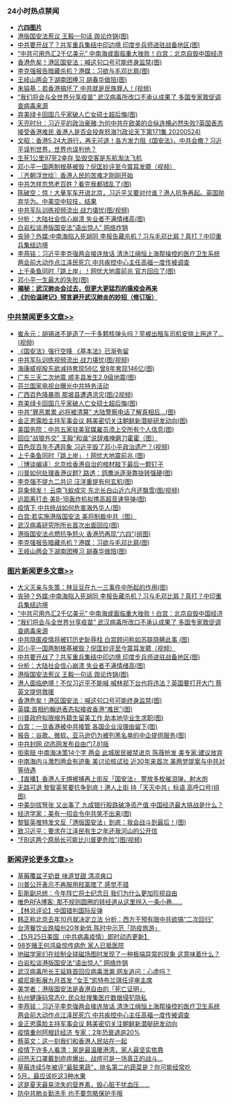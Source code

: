<div class="catlist">
<h3>24小时热点禁闻</h3>
<ul>
<li><b><a href="64photo" target="_blank">六四图片</a></b></li>
<li><a href="https://github.com/fqnews/bnews/blob/master/topimagenews/20200525/1334007.md">港版国安法惹议 王毅一句话 舆论炸锅(图)</a></li>
<li><a href="https://github.com/fqnews/bnews/blob/master/topimagenews/20200525/1334034.md">中共要开战了？共军重兵集结中印边境 印度步兵师进驻战备地区(图)</a></li>
<li><a href="https://github.com/fqnews/bnews/blob/master/topimagenews/20200525/1334146.md">“中共可用外汇2千亿美元” 中南海或面临重大挫败！白宫：北京自毁中国经济</a></li>
<li><a href="https://github.com/fqnews/bnews/blob/master/topimagenews/20200525/1333950.md">香港危矣！港区国安法：喊这句口号可能终身监禁(图)</a></li>
<li><a href="https://github.com/fqnews/bnews/blob/master/cbnews/20200525/1333981.md">李克强报告暗藏杀机？港媒：习欲与毛邓比肩(图)</a></li>
<li><a href="https://github.com/fqnews/bnews/blob/master/cbnews/20200525/1333980.md">王岐山两会下湖南团捧习 胡春华做陪(图)</a></li>
<li><a href="https://github.com/fqnews/bnews/blob/master/cbnews/20200525/1333875.md">朱镕基：若香港搞坏了 中共就是民族罪人！(视频)</a></li>
<li><a href="https://github.com/fqnews/bnews/blob/master/topimagenews/20200525/1334129.md">“我们将会与全世界分享疫苗” 武汉病毒所改口不承认成果了 多国专家敦促调查病毒来源</a></li>
<li><a href="https://github.com/fqnews/bnews/blob/master/cbnews/20200525/1334119.md">弃美绿卡回国几乎家破人亡女硕士超后悔(图)</a></li>
<li><a href="https://github.com/fqnews/bnews/blob/master/cbnews/20200525/1333924.md">天亮时分：习近平的政治豪赌;为何中共在欧美的合纵连横必然失败?英国表态接受香港难民,香港人是否会投奔怒海?(政论天下第171集 20200524) </a></li>
<li><a href="https://github.com/fqnews/bnews/blob/master/cbnews/20200525/1333916.md">文昭：香港5.24大游行，再无可退！各方发力阻《国安法》，中共会撤？习近平误判世界，世界也误判他？ </a></li>
<li><a href="https://github.com/fqnews/bnews/blob/master/cnnews/20200525/1334031.md">生死1公里97死2幸存 坠毁空客是东航淘汰飞机</a></li>
<li><a href="https://github.com/fqnews/bnews/blob/master/topimagenews/20200525/1334069.md">邓小平一国两制根基被毁？倪匡妙评至今震耳发聩（视频）</a></li>
<li><a href="https://github.com/fqnews/bnews/blob/master/ssgc/20200525/1333887.md">〖兲朝浮世绘〗香港人民的苦难才刚刚开始</a></li>
<li><a href="https://github.com/fqnews/bnews/blob/master/lifebaike/20200525/1334167.md">中共怎样忽悠老百姓？看完我都错乱了(图)</a></li>
<li><a href="https://github.com/fqnews/bnews/blob/master/cbnews/20200525/1333918.md">陈破空：惊！大量军车开进北京，习近平又要对付谁？港人抗争再起。英国抛弃华为。中美空中较技，结果 </a></li>
<li><a href="https://github.com/fqnews/bnews/blob/master/cbnews/20200525/1334184.md">中共军队训练视频流出 战力堪忧(图/视频)</a></li>
<li><a href="https://github.com/fqnews/bnews/blob/master/topimagenews/20200525/1334033.md">分析：大陆社会信心崩溃 失业者不满情绪高(图)</a></li>
<li><a href="https://github.com/fqnews/bnews/blob/master/comments/20200525/1334192.md">白岩松谈港版国安法“语出惊人” 网络炸锅</a></li>
<li><a href="https://github.com/fqnews/bnews/blob/master/topimagenews/20200525/1334233.md">丧钟？外媒:中南海陷入死胡同 李报告藏杀机？习与毛邓比肩？真打？中印重兵集结边境</a></li>
<li><a href="https://github.com/fqnews/bnews/blob/master/comments/20200525/1334114.md">李燕铭：习近平李克强两会接连放话 清洗江绵恒上海帮操控的医疗卫生系统 两会前大动作点江泽民死穴 中共疾控中心主任高福一度传被调查</a></li>
<li><a href="https://github.com/fqnews/bnews/blob/master/cnnews/hknews/20200525/1334058.md">上千条鱼同时「跳上岸」！网忧大地震前兆 官方回应了(图)</a></li>
<li><a href="https://github.com/fqnews/bnews/blob/master/lifebaike/20200525/1334006.md">邓小平一生最大的失败(图)</a></li>
<li><b><a href="https://github.com/fqnews/bnews/blob/master/comments/20200211/1275071.md" target="_blank">揭秘：武汉肺炎会过去，但更大更猛烈的瘟疫会再来</a></b></li>
<li><b><a href="https://github.com/fqnews/bnews/blob/master/comments/20200207/1272816.md" target="_blank">《刘伯温碑记》预言避开武汉肺炎的妙招（修订版）</a></b></li>
</ul>
</div>

<div class="catlist">
<h3><a href="https://github.com/fqnews/bnews/blob/master/cbnews/" target="_blank">中共禁闻</a><span><a href="https://github.com/fqnews/bnews/blob/master/cbnews/" target="_blank" rel="nofollow">更多文章>></a></span></h3>
<ul>
<li><a href="https://github.com/fqnews/bnews/blob/master/cbnews/20200525/1334268.md" target="_blank">崔永元：胡锡进不是造了一千多颗核弹头吗？早被出租车司机安排上用途了…(视频)</a></li>
<li><a href="https://github.com/fqnews/bnews/blob/master/cbnews/20200525/1334256.md" target="_blank">《国安法》强行空降 《基本法》已渐弥留</a></li>
<li><a href="https://github.com/fqnews/bnews/blob/master/cbnews/20200525/1334184.md" target="_blank">中共军队训练视频流出 战力堪忧(图/视频)</a></li>
<li><a href="https://github.com/fqnews/bnews/blob/master/cbnews/20200525/1334183.md" target="_blank">海康威视股东欲减持套现56亿 曾8年套现146亿(图)</a></li>
<li><a href="https://github.com/fqnews/bnews/blob/master/cbnews/20200525/1334142.md" target="_blank">广东三天二次地震 顺丰县发生2.9级地震(图)</a></li>
<li><a href="https://github.com/fqnews/bnews/blob/master/cbnews/20200525/1334121.md" target="_blank">芬兰国家电视台曝光中共特务活动</a></li>
<li><a href="https://github.com/fqnews/bnews/blob/master/cbnews/20200525/1334123.md" target="_blank">广西百色降暴雨 那坡县遭遇洪灾(图/2视频)</a></li>
<li><a href="https://github.com/fqnews/bnews/blob/master/cbnews/20200525/1334119.md" target="_blank">弃美绿卡回国几乎家破人亡女硕士超后悔(图)</a></li>
<li><a href="https://github.com/fqnews/bnews/blob/master/cbnews/20200525/1334118.md" target="_blank">中共“罪恶累累 必将被清算” 大陆警察电话了解真相后…(图)</a></li>
<li><a href="https://github.com/fqnews/bnews/blob/master/cbnews/20200525/1334107.md" target="_blank">金正恩露脸主持军事会议 韩美密切关注朝鲜新潜艇研发动向(图)</a></li>
<li><a href="https://github.com/fqnews/bnews/blob/master/cbnews/20200525/1334106.md" target="_blank">美国务院：中共五家驻美官媒雇员须上交所有个人信息(图)</a></li>
<li><a href="https://github.com/fqnews/bnews/blob/master/cbnews/20200525/1334105.md" target="_blank">回应“战狼外交” 王毅“和谐”说辞难掩磨刀霍霍（图）</a></li>
<li><a href="https://github.com/fqnews/bnews/blob/master/cbnews/20200525/1334087.md" target="_blank">百色现百年不遇异象 习近平毁了邓小平政治遗产？(视频)</a></li>
<li><a href="https://github.com/fqnews/bnews/blob/master/cbnews/20200525/1334086.md" target="_blank">上千条鱼同时「跳上岸」！网忧大地震前兆 (图)</a></li>
<li><a href="https://github.com/fqnews/bnews/blob/master/cbnews/20200525/1334074.md" target="_blank">〖博谈编译〗北京给香港自治的棺材敲下最后一颗钉子</a></li>
<li><a href="https://github.com/fqnews/bnews/blob/master/cbnews/20200525/1334070.md" target="_blank">川普如何处理香港议题? 路透：鸽鹰派逐渐靠拢转强硬(图)</a></li>
<li><a href="https://github.com/fqnews/bnews/blob/master/cbnews/20200525/1334054.md" target="_blank">李克强不提九二共识 汪洋重提有何玄机(图)</a></li>
<li><a href="https://github.com/fqnews/bnews/blob/master/cbnews/20200525/1334053.md" target="_blank">异象频发！ 云南飞蚁成灾 东北长白山近六月还飘雪(图/视频)</a></li>
<li><a href="https://github.com/fqnews/bnews/blob/master/cbnews/20200525/1334035.md" target="_blank">远距离打击 美B-1B轰炸机拟携高超音速导弹(图)</a></li>
<li><a href="https://github.com/fqnews/bnews/blob/master/cbnews/20200525/1334024.md" target="_blank">疫情下 中共统战如何危害海外华人(图)</a></li>
<li><a href="https://github.com/fqnews/bnews/blob/master/cbnews/20200525/1334014.md" target="_blank">白宫:若实施港版国安法 美将制裁中共（图）</a></li>
<li><a href="https://github.com/fqnews/bnews/blob/master/cbnews/20200525/1334008.md" target="_blank">武汉病毒研究所所长首次出面回应(图)</a></li>
<li><a href="https://github.com/fqnews/bnews/blob/master/cbnews/20200525/1334002.md" target="_blank">港版国安法点燃抗争怒火 香港恐再现“六四”(组图)</a></li>
<li><a href="https://github.com/fqnews/bnews/blob/master/cbnews/20200525/1333981.md" target="_blank">李克强报告暗藏杀机？港媒：习欲与毛邓比肩(图)</a></li>
<li><a href="https://github.com/fqnews/bnews/blob/master/cbnews/20200525/1333980.md" target="_blank">王岐山两会下湖南团捧习 胡春华做陪(图)</a></li>

</ul>
</div>
<div class="catlist">
<h3><a href="https://github.com/fqnews/bnews/blob/master/topimagenews/" target="_blank">图片新闻</a><span><a href="https://github.com/fqnews/bnews/blob/master/topimagenews/" target="_blank" rel="nofollow">更多文章>></a></span></h3>
<ul>
<li><a href="https://github.com/fqnews/bnews/blob/master/topimagenews/20200525/1334258.md" target="_blank">大义灭亲与失策：林豆豆在九一三事件中所起的作用(图)</a></li>
<li><a href="https://github.com/fqnews/bnews/blob/master/topimagenews/20200525/1334233.md" target="_blank">丧钟？外媒:中南海陷入死胡同 李报告藏杀机？习与毛邓比肩？真打？中印重兵集结边境</a></li>
<li><a href="https://github.com/fqnews/bnews/blob/master/topimagenews/20200525/1334146.md" target="_blank">“中共可用外汇2千亿美元” 中南海或面临重大挫败！白宫：北京自毁中国经济</a></li>
<li><a href="https://github.com/fqnews/bnews/blob/master/topimagenews/20200525/1334129.md" target="_blank">“我们将会与全世界分享疫苗” 武汉病毒所改口不承认成果了 多国专家敦促调查病毒来源</a></li>
<li><a href="https://github.com/fqnews/bnews/blob/master/topimagenews/20200525/1334096.md" target="_blank">中共隐匿疫情将被钉历史耻辱柱 白宫顾问称如苏联隐瞒此事 (图)</a></li>
<li><a href="https://github.com/fqnews/bnews/blob/master/topimagenews/20200525/1334069.md" target="_blank">邓小平一国两制根基被毁？倪匡妙评至今震耳发聩（视频）</a></li>
<li><a href="https://github.com/fqnews/bnews/blob/master/topimagenews/20200525/1334034.md" target="_blank">中共要开战了？共军重兵集结中印边境 印度步兵师进驻战备地区(图)</a></li>
<li><a href="https://github.com/fqnews/bnews/blob/master/topimagenews/20200525/1334033.md" target="_blank">分析：大陆社会信心崩溃 失业者不满情绪高(图)</a></li>
<li><a href="https://github.com/fqnews/bnews/blob/master/topimagenews/20200525/1334007.md" target="_blank">港版国安法惹议 王毅一句话 舆论炸锅(图)</a></li>
<li><a href="https://github.com/fqnews/bnews/blob/master/topimagenews/20200525/1334001.md" target="_blank">港人面临绝境！不仅习近平不能喊 喊林郑下台也将违法？英国要打开大门 蔡英文提供救援</a></li>
<li><a href="https://github.com/fqnews/bnews/blob/master/topimagenews/20200525/1333950.md" target="_blank">香港危矣！港区国安法：喊这句口号可能终身监禁(图)</a></li>
<li><a href="https://github.com/fqnews/bnews/blob/master/topimagenews/20200525/1333947.md" target="_blank">英媒:首相约翰逊表态拟接收香港“难民”(图)</a></li>
<li><a href="https://github.com/fqnews/bnews/blob/master/topimagenews/20200525/1333852.md" target="_blank">川普政府拟限缩外籍生留美工作 助本地毕业生求职(图)</a></li>
<li><a href="https://github.com/fqnews/bnews/blob/master/topimagenews/20200525/1333851.md" target="_blank">白宫：一旦香港被中共接管 各国企业没理由留下(图)</a></li>
<li><a href="https://github.com/fqnews/bnews/blob/master/topimagenews/20200524/1333830.md" target="_blank">报告：谷歌、微软、亚马逊仍为被列黑名单的中企提供服务(图)</a></li>
<li><a href="https://github.com/fqnews/bnews/blob/master/topimagenews/20200524/1333826.md" target="_blank">中共封网 动态网发布自由门7.81版</a></li>
<li><a href="https://github.com/fqnews/bnews/blob/master/topimagenews/20200524/1333801.md" target="_blank">拒索赔 中南海决策14个字 两会 此城居民被禁进京 陈薇抢发 美专家:建议放弃</a></li>
<li><a href="https://github.com/fqnews/bnews/blob/master/topimagenews/20200524/1333729.md" target="_blank">中南海内斗激烈两会有迹象 美讨论核试验 近30年来首次 美两党提案与中共对等待遇</a></li>
<li><a href="https://github.com/fqnews/bnews/blob/master/topimagenews/20200524/1333704.md" target="_blank">【直播】香港人无惧被捕再上街反「国安法」 警放多枚催泪弹、射水炮</a></li>
<li><a href="https://github.com/fqnews/bnews/blob/master/topimagenews/20200524/1333679.md" target="_blank">无路可退 黎智英誓要抗争到底！港人上街 持「天灭中共」标语 高呼口号(组图)</a></li>
<li><a href="https://github.com/fqnews/bnews/blob/master/topimagenews/20200524/1333678.md" target="_blank">中美剑拔弩张 又出事了 九成银行股跌破净资产值 中国经济最大挑战是什么？</a></li>
<li><a href="https://github.com/fqnews/bnews/blob/master/topimagenews/20200524/1333588.md" target="_blank">经济学家：美有一招会令中共笑不出来(图)</a></li>
<li><a href="https://github.com/fqnews/bnews/blob/master/topimagenews/20200524/1333497.md" target="_blank">黎智英推特发文反「港版国安法」到底：我会战斗到最后！(图)</a></li>
<li><a href="https://github.com/fqnews/bnews/blob/master/comments/20200524/783172.md" target="_blank">致习近平：要求在江泽民有生之年还我河山的公开信</a></li>
<li><a href="https://github.com/fqnews/bnews/blob/master/topimagenews/20200524/1333491.md" target="_blank">“FBI这两个原局长可能比川普更危险”(图/视频)</a></li>

</ul>
</div>
<div class="catlist">
<h3><a href="https://github.com/fqnews/bnews/blob/master/comments/" target="_blank">新闻评论</a><span><a href="https://github.com/fqnews/bnews/blob/master/comments/" target="_blank" rel="nofollow">更多文章>></a></span></h3>
<ul>
<li><a href="https://github.com/fqnews/bnews/blob/master/comments/20200526/1334320.md" target="_blank">草莓覆盆子奶昔 味道甘甜 清凉爽口</a></li>
<li><a href="https://github.com/fqnews/bnews/blob/master/comments/20200526/1334311.md" target="_blank">川普公开表示不再服用羟氯喹了 感觉不错</a></li>
<li><a href="https://github.com/fqnews/bnews/blob/master/comments/20200526/1334309.md" target="_blank">彭斯副总统：今年阵亡将士纪念日 我们为什么更加珍视自由</a></li>
<li><a href="https://github.com/fqnews/bnews/blob/master/comments/20200525/1334287.md" target="_blank">唯色RFA博客: 那不规则圆圈的转经道从这里拐入一条小巷……</a></li>
<li><a href="https://github.com/fqnews/bnews/blob/master/comments/20200525/1334275.md" target="_blank">【林忌评论】中国错判国际反弹</a></li>
<li><a href="https://github.com/fqnews/bnews/blob/master/comments/20200525/1334271.md" target="_blank">韩正称北京去年10月就决定立法 分析：西方干预有限中共欲搞“二次回归”</a></li>
<li><a href="https://github.com/fqnews/bnews/blob/master/comments/20200525/1334226.md" target="_blank">台湾餐饮业跌幅创20年新低 陈时中示范「防疫旅游」</a></li>
<li><a href="https://github.com/fqnews/bnews/blob/master/comments/20200525/1334224.md" target="_blank">【5月25日美国（中共病毒疫情）即时动态更新】</a></li>
<li><a href="https://github.com/fqnews/bnews/blob/master/comments/20200525/1334223.md" target="_blank">98岁赌王何鸿燊惊传病危 家人已抵医院</a></li>
<li><a href="https://github.com/fqnews/bnews/blob/master/comments/20200525/1334218.md" target="_blank">地磁学家们在绘制全球磁场图时发现了一种极端异常的现象 这意味着什么？</a></li>
<li><a href="https://github.com/fqnews/bnews/blob/master/comments/20200525/1334192.md" target="_blank">白岩松谈港版国安法“语出惊人” 网络炸锅</a></li>
<li><a href="https://github.com/fqnews/bnews/blob/master/comments/20200525/1334171.md" target="_blank">武汉病毒所长王延轶首回应病毒泄漏 网友追问：心虚吗？</a></li>
<li><a href="https://github.com/fqnews/bnews/blob/master/comments/20200525/1334159.md" target="_blank">威尼斯影展九月首发  ”女王“凯特布兰琪任评审主席</a></li>
<li><a href="https://github.com/fqnews/bnews/blob/master/comments/20200525/1334154.md" target="_blank">美学者：港版国安法是香港自由的「死亡证明」</a></li>
<li><a href="https://github.com/fqnews/bnews/blob/master/comments/20200525/1334148.md" target="_blank">杭州健康码常态化  民众批搜集医疗数据侵犯隐私</a></li>
<li><a href="https://github.com/fqnews/bnews/blob/master/comments/20200525/1334114.md" target="_blank">李燕铭：习近平李克强两会接连放话 清洗江绵恒上海帮操控的医疗卫生系统 两会前大动作点江泽民死穴 中共疾控中心主任高福一度传被调查</a></li>
<li><a href="https://github.com/fqnews/bnews/blob/master/comments/20200525/1334094.md" target="_blank">金正恩露脸主持军事会议 韩美密切关注朝鲜新潜艇研发动向</a></li>
<li><a href="https://github.com/fqnews/bnews/blob/master/comments/20200525/1334068.md" target="_blank">疫情重创阿根廷经济 专家：2年恐衰退逾20%</a></li>
<li><a href="https://github.com/fqnews/bnews/blob/master/comments/20200525/1334065.md" target="_blank">蔡英文：这一刻我们和香港人民站在一起</a></li>
<li><a href="https://github.com/fqnews/bnews/blob/master/comments/20200525/1334064.md" target="_blank">疫情下许多人看清：家是最温暖港湾，家人最坚实依靠</a></li>
<li><a href="https://github.com/fqnews/bnews/blob/master/comments/20200525/1334063.md" target="_blank">闷热天口罩戴到痘痘爆出，战痘可是一场真正的战斗&#8230;</a></li>
<li><a href="https://github.com/fqnews/bnews/blob/master/comments/20200525/1334062.md" target="_blank">草莓连续5年被评“最脏果蔬”，排名第二的蔬菜是？你可能经常吃</a></li>
<li><a href="https://github.com/fqnews/bnews/blob/master/comments/20200525/1334061.md" target="_blank">5月，最应该吃这3种水果</a></li>
<li><a href="https://github.com/fqnews/bnews/blob/master/comments/20200525/1334060.md" target="_blank">这是夏天最易流失的营养素，毁心脏干扰血压&#8230;&#8230;</a></li>
<li><a href="https://github.com/fqnews/bnews/blob/master/comments/20200525/1334059.md" target="_blank">防中共肺炎勤洗手 也不要忽略保护手哦</a></li>

</ul>
</div>